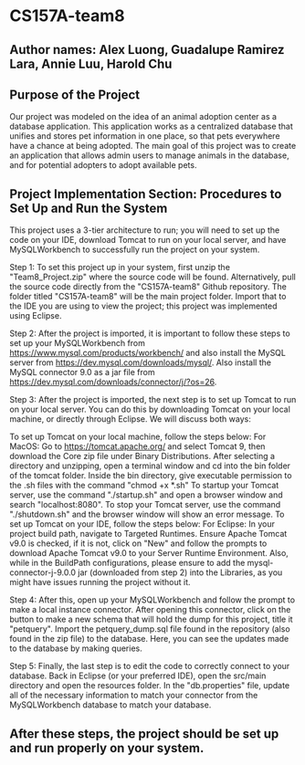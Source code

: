 # CS157A-team8

## Author names: Alex Luong, Guadalupe Ramirez Lara, Annie Luu, Harold Chu

## Purpose of the Project
Our project was modeled on the idea of an animal adoption center as a database application. This application works as a centralized database that unifies and stores pet information in one place, so that pets everywhere have a chance at being adopted. The main goal of this project was to create an application that allows admin users to manage animals in the database, and for potential adopters to adopt available pets.

## Project Implementation Section: Procedures to Set Up and Run the System
This project uses a 3-tier architecture to run; you will need to set up the code on your IDE, download Tomcat to run on your local server, and have MySQLWorkbench to successfully run the project on your system.

Step 1: To set this project up in your system, first unzip the "Team8_Project.zip" where the source code will be found. Alternatively, pull the source code directly from the "CS157A-team8" Github repository. The folder titled "CS157A-team8" will be the main project folder. Import that to the IDE you are using to view the project; this project was implemented using Eclipse.

Step 2: After the project is imported, it is important to follow these steps to set up your MySQLWorkbench from https://www.mysql.com/products/workbench/ and also install the MySQL server from https://dev.mysql.com/downloads/mysql/. Also install the MySQL connector 9.0 as a jar file from https://dev.mysql.com/downloads/connector/j/?os=26.

Step 3: After the project is imported, the next step is to set up Tomcat to run on your local server. You can do this by downloading Tomcat on your local machine, or directly through Eclipse. We will discuss both ways:

To set up Tomcat on your local machine, follow the steps below:
For MacOS: Go to https://tomcat.apache.org/ and select Tomcat 9, then download the Core zip file under Binary Distributions. After selecting a directory and unzipping, open a terminal window and cd into the bin folder of the tomcat folder. Inside the bin directory, give executable permission to the .sh files with the command "chmod +x *.sh" To startup your Tomcat server, use the command "./startup.sh" and open a browser window and search "localhost:8080". To stop your Tomcat server, use the command "./shutdown.sh" and the browser window will show an error message.
To set up Tomcat on your IDE, follow the steps below: For Eclipse: In your project build path, navigate to Targeted Runtimes. Ensure Apache Tomcat v9.0 is checked, if it is not, click on "New" and follow the prompts to download Apache Tomcat v9.0 to your Server Runtime Environment. Also, while in the BuildPath configurations, please ensure to add the mysql-connector-j-9.0.0 jar (downloaded from step 2) into the Libraries, as you might have issues running the project without it.

Step 4: After this, open up your MySQLWorkbench and follow the prompt to make a local instance connector. After opening this connector, click on the button to make a new schema that will hold the dump for this project, title it "petquery". Import the petquery_dump.sql file found in the repository (also found in the zip file) to the database. Here, you can see the updates made to the database by making queries.

Step 5: Finally, the last step is to edit the code to correctly connect to your database. Back in Eclipse (or your preferred IDE), open the src/main directory and open the resources folder. In the "db.properties" file, update all of the necessary information to match your connector from the MySQLWorkbench database to match your database.

## After these steps, the project should be set up and run properly on your system.
